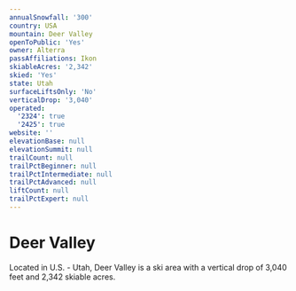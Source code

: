 ```yaml
---
annualSnowfall: '300'
country: USA
mountain: Deer Valley
openToPublic: 'Yes'
owner: Alterra
passAffiliations: Ikon
skiableAcres: '2,342'
skied: 'Yes'
state: Utah
surfaceLiftsOnly: 'No'
verticalDrop: '3,040'
operated:
  '2324': true
  '2425': true
website: ''
elevationBase: null
elevationSummit: null
trailCount: null
trailPctBeginner: null
trailPctIntermediate: null
trailPctAdvanced: null
liftCount: null
trailPctExpert: null
---
```



# Deer Valley

Located in U.S. - Utah, Deer Valley is a ski area with a vertical drop of 3,040 feet and 2,342 skiable acres.
